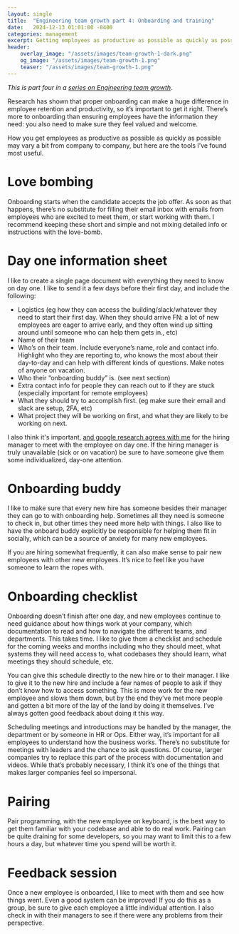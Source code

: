 ```yaml
---
layout: single
title:  "Engineering team growth part 4: Onboarding and training"
date:   2024-12-13 01:01:00 -0400
categories: management
excerpt: Getting employees as productive as possible as quickly as possible.
header:
    overlay_image: "/assets/images/team-growth-1-dark.png"
    og_image: "/assets/images/team-growth-1.png"
    teaser: "/assets/images/team-growth-1.png"
---
```

*This is part four in a [series on Engineering team growth](/series/engineering-team-growth/).*

Research has shown that proper onboarding can make a huge difference in employee retention and productivity, so it’s important to get it right. There’s more to onboarding than ensuring employees have the information they need: you also need to make sure they feel valued and welcome.

How you get employees as productive as possible as quickly as possible may vary a bit from company to company, but here are the tools I’ve found most useful.

# Love bombing
Onboarding starts when the candidate accepts the job offer. As soon as that happens, there’s no substitute for filling their email inbox with emails from employees who are excited to meet them, or start working with them. I recommend keeping these short and simple and not mixing detailed info or instructions with the love-bomb.

# Day one information sheet
I like to create a single page document with everything they need to know on day one. I like to send it a few days before their first day, and include the following:

* Logistics (eg how they can access the building/slack/whatever they need to start their first day. When they should arrive FN: a lot of new employees are eager to arrive early, and they often wind up sitting around until someone who can help them gets in., etc)
* Name of their team
* Who’s on their team. Include everyone’s name, role and contact info. Highlight who they are reporting to, who knows the most about their day-to-day and can help with different kinds of questions. Make notes of anyone on vacation.
* Who their “onboarding buddy” is. (see next section)
* Extra contact info for people they can reach out to if they are stuck (especially important for remote employees)
* What they should try to accomplish first. (eg make sure their email and slack are setup, 2FA, etc)
* What project they will be working on first, and what they are likely to be working on next.

I also think it's important, [and google research agrees with me](https://www.inc.com/jeff-haden/google-spent-years-researching-best-way-to-get-new-employees-up-to-speed-faster-secret-a-simple-15-minute-conversation.html) for the hiring manager to meet with the employee on day one. If the hiring manager is truly unavailable (sick or on vacation) be sure to have someone give them some individualized, day-one attention.

# Onboarding buddy
I like to make sure that every new hire has someone besides their manager they can go to with onboarding help. Sometimes all they need is someone to check in, but other times they need more help with things. I also like to have the onboard buddy explicitly be responsible for helping them fit in socially, which can be a source of anxiety for many new employees.

If you are hiring somewhat frequently, it can also make sense to pair new employees with other new employees. It’s nice to feel like you have someone to learn the ropes with.

# Onboarding checklist
Onboarding doesn’t finish after one day, and new employees continue to need guidance about how things work at your company, which documentation to read and how to navigate the different teams, and departments. This takes time. I like to give them a checklist and schedule for the coming weeks and months including who they should meet, what systems they will need access to, what codebases they should learn, what meetings they should schedule, etc.

You can give this schedule directly to the new hire or to their manager. I like to give it to the new hire and include a few names of people to ask if they don’t know how to access something. This is more work for the new employee and slows them down, but by the end they’ve met more people and gotten a bit more of the lay of the land by doing it themselves. I’ve always gotten good feedback about doing it this way.

Scheduling meetings and introductions may be handled by the manager, the department or by someone in HR or Ops. Either way, it’s important for all employees to understand how the business works. There’s no substitute for meetings with leaders and the chance to ask questions. Of course, larger companies try to replace this part of the process with documentation and videos. While that’s probably necessary, I think it’s one of the things that makes larger companies feel so impersonal.

# Pairing
Pair programming, with the new employee on keyboard, is the best way to get them familiar with your codebase and able to do real work. Pairing can be quite draining for some developers, so you may want to limit this to a few hours a day, but whatever time you spend will be worth it.

# Feedback session
Once a new employee is onboarded, I like to meet with them and see how things went. Even a good system can be improved! If you do this as a group, be sure to give each employee a little individual attention. I also check in with their managers to see if there were any problems from their perspective.